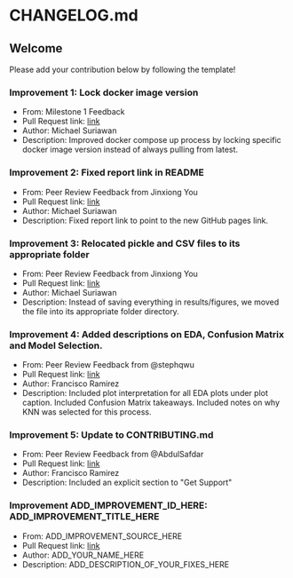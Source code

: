 # CHANGELOG.md

## Welcome

Please add your contribution below by following the template!

### Improvement 1: Lock docker image version

- From: Milestone 1 Feedback
- Pull Request link: [link](https://github.com/UBC-MDS/DSCI522-2425-group24_adult-income-predictor/pull/44)
- Author: Michael Suriawan
- Description: Improved docker compose up process by locking specific docker image version instead of always pulling from latest.

### Improvement 2: Fixed report link in README

- From: Peer Review Feedback from Jinxiong You
- Pull Request link: [link](https://github.com/UBC-MDS/DSCI522-2425-group24_adult-income-predictor/commit/a6db8a7bc436f5b6b5d809da2d152ca8f03150a2)
- Author: Michael Suriawan
- Description: Fixed report link to point to the new GitHub pages link.

### Improvement 3: Relocated pickle and CSV files to its appropriate folder

- From: Peer Review Feedback from Jinxiong You
- Pull Request link: [link](https://github.com/UBC-MDS/DSCI522-2425-group24_adult-income-predictor/pull/44)
- Author: Michael Suriawan
- Description: Instead of saving everything in results/figures, we moved the file into its appropriate folder directory.

### Improvement 4: Added descriptions on EDA, Confusion Matrix and Model Selection.

- From: Peer Review Feedback from @stephqwu
- Pull Request link: [link](ADD_IMPROVEMENT_PULL_REQUEST_LINK_HERE)
- Author: Francisco Ramirez
- Description: Included plot interpretation for all EDA plots under plot caption. Included Confusion Matrix takeaways. Included notes on why KNN was selected for this process.

### Improvement 5: Update to CONTRIBUTING.md

- From: Peer Review Feedback from @AbdulSafdar
- Pull Request link: [link](ADD_IMPROVEMENT_PULL_REQUEST_LINK_HERE)
- Author: Francisco Ramirez
- Description: Included an explicit section to "Get Support"

### Improvement ADD_IMPROVEMENT_ID_HERE: ADD_IMPROVEMENT_TITLE_HERE

- From: ADD_IMPROVEMENT_SOURCE_HERE
- Pull Request link: [link](ADD_IMPROVEMENT_PULL_REQUEST_LINK_HERE)
- Author: ADD_YOUR_NAME_HERE
- Description: ADD_DESCRIPTION_OF_YOUR_FIXES_HERE
